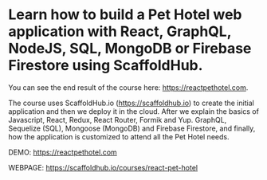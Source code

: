 # Learn how to build a Pet Hotel web application with React, GraphQL, NodeJS, SQL, MongoDB or Firebase Firestore using ScaffoldHub.

You can see the end result of the course here: https://reactpethotel.com.

The course uses ScaffoldHub.io (https://scaffoldhub.io) to create the initial application and then we deploy it in the cloud. After we explain the basics of Javascript, React, Redux, React Router, Formik and Yup. GraphQL, Sequelize (SQL), Mongoose (MongoDB) and Firebase Firestore, and finally, how the application is customized to attend all the Pet Hotel needs.

DEMO: https://reactpethotel.com

WEBPAGE: https://scaffoldhub.io/courses/react-pet-hotel
